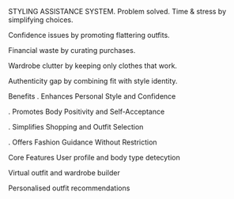 STYLING ASSISTANCE SYSTEM.
Problem solved.
Time & stress by simplifying choices.

Confidence issues by promoting flattering outfits.

Financial waste by curating purchases.

Wardrobe clutter by keeping only clothes that work.

Authenticity gap by combining fit with style identity.


Benefits
. Enhances Personal Style and Confidence

. Promotes Body Positivity and Self-Acceptance

. Simplifies Shopping and Outfit Selection

. Offers Fashion Guidance Without Restriction 


Core Features
User profile and body type detecytion

Virtual outfit and wardrobe builder

Personalised outfit recommendations
